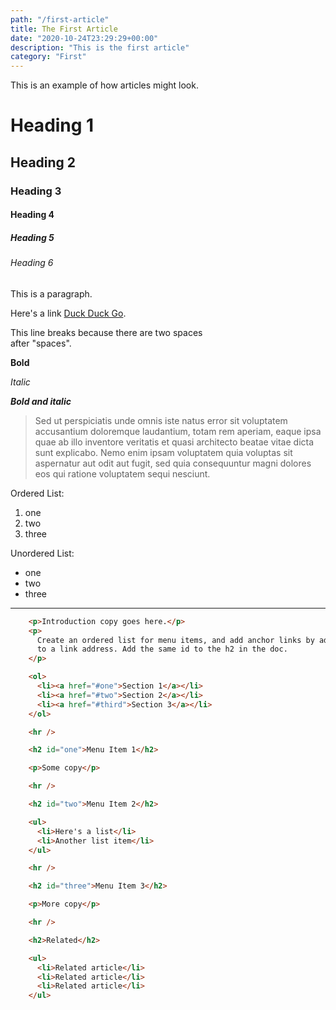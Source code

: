 ```yaml
---
path: "/first-article"
title: The First Article
date: "2020-10-24T23:29:29+00:00"
description: "This is the first article"
category: "First"
---
```

This is an example of how articles might look.

# Heading 1
## Heading 2
### Heading 3
#### Heading 4
##### Heading 5
###### Heading 6

This is a paragraph.

Here's a link [Duck Duck Go](https://duckduckgo.com).

This line breaks because there are two spaces  
after "spaces".

**Bold**

*Italic*

***Bold and italic***

> Sed ut perspiciatis unde omnis iste natus error sit voluptatem accusantium doloremque laudantium, totam rem aperiam, eaque ipsa quae ab illo inventore veritatis et quasi architecto beatae vitae dicta sunt explicabo. Nemo enim ipsam voluptatem quia voluptas sit aspernatur aut odit aut fugit, sed quia consequuntur magni dolores eos qui ratione voluptatem sequi nesciunt. 

Ordered List: 
1. one
2. two
3. three

Unordered List: 
- one
- two
- three

<hr>

```html 
    <p>Introduction copy goes here.</p>
    <p>
      Create an ordered list for menu items, and add anchor links by adding a #
      to a link address. Add the same id to the h2 in the doc.
    </p>

    <ol>
      <li><a href="#one">Section 1</a></li>
      <li><a href="#two">Section 2</a></li>
      <li><a href="#third">Section 3</a></li>
    </ol>

    <hr />

    <h2 id="one">Menu Item 1</h2>

    <p>Some copy</p>

    <hr />

    <h2 id="two">Menu Item 2</h2>

    <ul>
      <li>Here's a list</li>
      <li>Another list item</li>
    </ul>

    <hr />

    <h2 id="three">Menu Item 3</h2>

    <p>More copy</p>

    <hr />

    <h2>Related</h2>

    <ul>
      <li>Related article</li>
      <li>Related article</li>
      <li>Related article</li>
    </ul>
```


